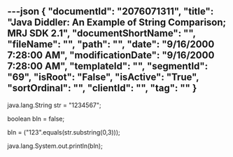 ---json
{
  "documentId": "2076071311",
  "title": "Java Diddler: An Example of String Comparison; MRJ SDK 2.1",
  "documentShortName": "",
  "fileName": "",
  "path": "",
  "date": "9/16/2000 7:28:00 AM",
  "modificationDate": "9/16/2000 7:28:00 AM",
  "templateId": "",
  "segmentId": "69",
  "isRoot": "False",
  "isActive": "True",
  "sortOrdinal": "",
  "clientId": "",
  "tag": ""
}
---

java.lang.String str = &quot;1234567&quot;;

boolean bln = false;

bln = (&quot;123&quot;.equals(str.substring(0,3)));

java.lang.System.out.println(bln);
